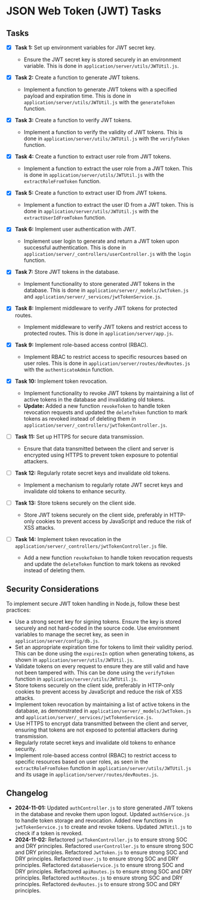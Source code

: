 # JSON Web Token (JWT) Tasks

## Tasks

- [x] **Task 1:** Set up environment variables for JWT secret key.
  - Ensure the JWT secret key is stored securely in an environment variable. This is done in `application/server/utils/JWTUtil.js`.

- [x] **Task 2:** Create a function to generate JWT tokens.
  - Implement a function to generate JWT tokens with a specified payload and expiration time. This is done in `application/server/utils/JWTUtil.js` with the `generateToken` function.

- [x] **Task 3:** Create a function to verify JWT tokens.
  - Implement a function to verify the validity of JWT tokens. This is done in `application/server/utils/JWTUtil.js` with the `verifyToken` function.

- [x] **Task 4:** Create a function to extract user role from JWT tokens.
  - Implement a function to extract the user role from a JWT token. This is done in `application/server/utils/JWTUtil.js` with the `extractRoleFromToken` function.

- [x] **Task 5:** Create a function to extract user ID from JWT tokens.
  - Implement a function to extract the user ID from a JWT token. This is done in `application/server/utils/JWTUtil.js` with the `extractUserIdFromToken` function.

- [x] **Task 6:** Implement user authentication with JWT.
  - Implement user login to generate and return a JWT token upon successful authentication. This is done in `application/server/_controllers/userController.js` with the `login` function.

- [x] **Task 7:** Store JWT tokens in the database.
  - Implement functionality to store generated JWT tokens in the database. This is done in `application/server/_models/JwtToken.js` and `application/server/_services/jwtTokenService.js`.

- [x] **Task 8:** Implement middleware to verify JWT tokens for protected routes.
  - Implement middleware to verify JWT tokens and restrict access to protected routes. This is done in `application/server/app.js`.

- [x] **Task 9:** Implement role-based access control (RBAC).
  - Implement RBAC to restrict access to specific resources based on user roles. This is done in `application/server/routes/devRoutes.js` with the `authenticateAdmin` function.

- [x] **Task 10:** Implement token revocation.
  - Implement functionality to revoke JWT tokens by maintaining a list of active tokens in the database and invalidating old tokens.
  - **Update:** Added a new function `revokeToken` to handle token revocation requests and updated the `deleteToken` function to mark tokens as revoked instead of deleting them in `application/server/_controllers/jwtTokenController.js`.

- [ ] **Task 11:** Set up HTTPS for secure data transmission.
  - Ensure that data transmitted between the client and server is encrypted using HTTPS to prevent token exposure to potential attackers.

- [ ] **Task 12:** Regularly rotate secret keys and invalidate old tokens.
  - Implement a mechanism to regularly rotate JWT secret keys and invalidate old tokens to enhance security.

- [ ] **Task 13:** Store tokens securely on the client side.
  - Store JWT tokens securely on the client side, preferably in HTTP-only cookies to prevent access by JavaScript and reduce the risk of XSS attacks.

- [ ] **Task 14:** Implement token revocation in the `application/server/_controllers/jwtTokenController.js` file.
  - Add a new function `revokeToken` to handle token revocation requests and update the `deleteToken` function to mark tokens as revoked instead of deleting them.

## Security Considerations

To implement secure JWT token handling in Node.js, follow these best practices:

- Use a strong secret key for signing tokens. Ensure the key is stored securely and not hard-coded in the source code. Use environment variables to manage the secret key, as seen in `application/server/config/db.js`.
- Set an appropriate expiration time for tokens to limit their validity period. This can be done using the `expiresIn` option when generating tokens, as shown in `application/server/utils/JWTUtil.js`.
- Validate tokens on every request to ensure they are still valid and have not been tampered with. This can be done using the `verifyToken` function in `application/server/utils/JWTUtil.js`.
- Store tokens securely on the client side, preferably in HTTP-only cookies to prevent access by JavaScript and reduce the risk of XSS attacks.
- Implement token revocation by maintaining a list of active tokens in the database, as demonstrated in `application/server/_models/JwtToken.js` and `application/server/_services/jwtTokenService.js`.
- Use HTTPS to encrypt data transmitted between the client and server, ensuring that tokens are not exposed to potential attackers during transmission.
- Regularly rotate secret keys and invalidate old tokens to enhance security.
- Implement role-based access control (RBAC) to restrict access to specific resources based on user roles, as seen in the `extractRoleFromToken` function in `application/server/utils/JWTUtil.js` and its usage in `application/server/routes/devRoutes.js`.

## Changelog

- **2024-11-01:** Updated `authController.js` to store generated JWT tokens in the database and revoke them upon logout. Updated `authService.js` to handle token storage and revocation. Added new functions in `jwtTokenService.js` to create and revoke tokens. Updated `JWTUtil.js` to check if a token is revoked.
- **2024-11-02:** Refactored `jwtTokenController.js` to ensure strong SOC and DRY principles. Refactored `userController.js` to ensure strong SOC and DRY principles. Refactored `JwtToken.js` to ensure strong SOC and DRY principles. Refactored `User.js` to ensure strong SOC and DRY principles. Refactored `databaseService.js` to ensure strong SOC and DRY principles. Refactored `apiRoutes.js` to ensure strong SOC and DRY principles. Refactored `authRoutes.js` to ensure strong SOC and DRY principles. Refactored `devRoutes.js` to ensure strong SOC and DRY principles.
